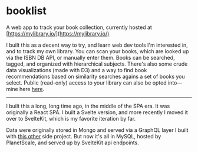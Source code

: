 # booklist

A web app to track your book collection, currently hosted at [https://mylibrary.io/](https://mylibrary.io/)

I built this as a decent way to try, and learn web dev tools I'm interested in, and to track my own library. You can scan your books, which are looked up via the ISBN DB API, or manually enter them. Books can be searched, tagged, and organized with hierarchical subjects. There's also some crude data visualizations (made with D3) and a way to find book recommendations based on similarity searches agains a set of books you select. Public (read-only) access to your library can also be opted into—mine here [here](https://mylibrary.io/books?user=573d1b97120426ef0078aa92).

---

I built this a long, long time ago, in the middle of the SPA era. It was originally a React SPA. I built a Svelte version, and more recently I moved it over to SvelteKit, which is my favorite iteration by far.

Data were originally stored in Mongo and served via a GraphQL layer I built with [this other](https://github.com/arackaf/mongo-graphql-starter) side project. But now it's all in MySQL, hosted by PlanetScale, and served up by SvelteKit api endpoints.
